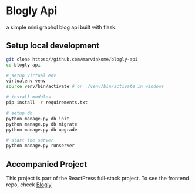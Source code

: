 # Blogly Api

a simple mini graphql blog api built with flask.

## Setup local development

```bash
git clone https://github.com/marvinkome/blogly-api
cd blogly-api

# setup virtual env
virtualenv venv
source venv/bin/activate # or ./venv/bin/activate in windows

# install modules
pip install -r requirements.txt

# setup db
python manage.py db init
python manage.py db migrate
python manage.py db upgrade

# start the server
python manage.py runserver
```

## Accompanied Project

This project is part of the ReactPress full-stack project.
To see the frontend repo, check [Blogly](https://github.com/marvinkome/blogly)
